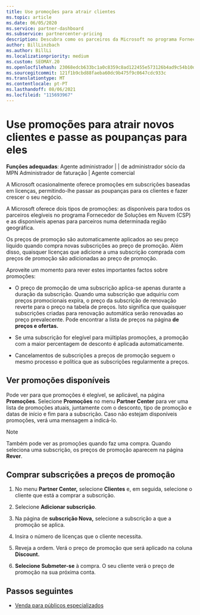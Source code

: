 ```yaml
---
title: Use promoções para atrair clientes
ms.topic: article
ms.date: 06/05/2020
ms.service: partner-dashboard
ms.subservice: partnercenter-pricing
description: Descubra como os parceiros da Microsoft no programa Fornecedor de Soluções em Nuvem podem comprar subscrições a preços de promoção e passar poupanças para os seus clientes.
author: BillLinzbach
ms.author: BillLi
ms.localizationpriority: medium
ms.custom: SEOMAY.20
ms.openlocfilehash: 23068edcb633bc1a0c8359c8ad122455e573126b4ad9c54b10d105f9156b002c
ms.sourcegitcommit: 121f1b9cbd88faeba60dc9b475f9c0647cdc933c
ms.translationtype: MT
ms.contentlocale: pt-PT
ms.lasthandoff: 08/06/2021
ms.locfileid: "115693967"
---
```

# <a name="use-promotions-to-attract-new-customers-and-pass-the-savings-on-to-them"></a>Use promoções para atrair novos clientes e passe as poupanças para eles



**Funções adequadas**: Agente administrador | | de administrador sócio da MPN Administrador de faturação | Agente comercial


A Microsoft ocasionalmente oferece promoções em subscrições baseadas em licenças, permitindo-lhe passar as poupanças para os clientes e fazer crescer o seu negócio. 

A Microsoft oferece dois tipos de promoções: as disponíveis para todos os parceiros elegíveis no programa Fornecedor de Soluções em Nuvem (CSP) e as disponíveis apenas para parceiros numa determinada região geográfica.

Os preços de promoção são automaticamente aplicados ao seu preço líquido quando compra novas subscrições ao preço de promoção. Além disso, quaisquer licenças que adicione a uma subscrição comprada com preços de promoção são adicionadas ao preço de promoção. 

Aproveite um momento para rever estes importantes factos sobre promoções:

- O preço de promoção de uma subscrição aplica-se apenas durante a duração da subscrição. Quando uma subscrição que adquiriu com preços promocionais expira, o preço da subscrição de renovação reverte para o preço na tabela de preços. Isto significa que quaisquer subscrições criadas para renovação automática serão renovadas ao preço prevalecente. Pode encontrar a lista de preços na página **de preços e ofertas.**

- Se uma subscrição for elegível para múltiplas promoções, a promoção com a maior percentagem de desconto é aplicada automaticamente.

- Cancelamentos de subscrições a preços de promoção seguem o mesmo processo e política que as subscrições regularmente a preços.

## <a name="see-available-promotions"></a>Ver promoções disponíveis

Pode ver para que promoções é elegível, se aplicável, na página **Promoções**. Selecione **Promoções** no menu **Partner Center** para ver uma lista de promoções atuais, juntamente com o desconto, tipo de promoção e datas de início e fim para a subscrição. Caso não estejam disponíveis promoções, verá uma mensagem a indicá-lo. 

> [!NOTE]  
> Também pode ver as promoções quando faz uma compra. Quando seleciona uma subscrição, os preços de promoção aparecem na página **Rever**.

## <a name="purchase-subscriptions-at-promotion-prices"></a>Comprar subscrições a preços de promoção

1. No menu **Partner Center,** selecione **Clientes** e, em seguida, selecione o cliente que está a comprar a subscrição. 

2. Selecione **Adicionar subscrição**.

3. Na página de **subscrição Nova,** selecione a subscrição a que a promoção se aplica.

4. Insira o número de licenças que o cliente necessita. 

5. Reveja a ordem. Verá o preço de promoção que será aplicado na coluna **Discount.**  

6. **Selecione Submeter-se** à compra. O seu cliente verá o preço de promoção na sua próxima conta.  


## <a name="next-steps"></a>Passos seguintes

- [Venda para públicos especializados](sell-to-education-customers.md)